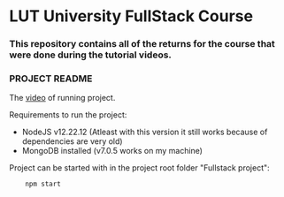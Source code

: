 # LUT University FullStack Course 

### This repository contains all of the returns for the course that were done during the tutorial videos. 

### PROJECT README
The [video](https://www.youtube.com/watch?v=u1t9ES1Oxuo) of running project.

Requirements to run the project:
- NodeJS v12.22.12 (Atleast with this version it still works because of dependencies are very old)
- MongoDB installed (v7.0.5 works on my machine)
  
Project can be started with in the project root folder "Fullstack project": 
```
    npm start
```
